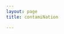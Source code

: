 ```yaml
---
layout: page
title: contamiNation

---
```

<div id="mapid"></div>
 <script>
var mymap = L.map('mapid').setView([39.82, 98.58], 4);
 </script>
